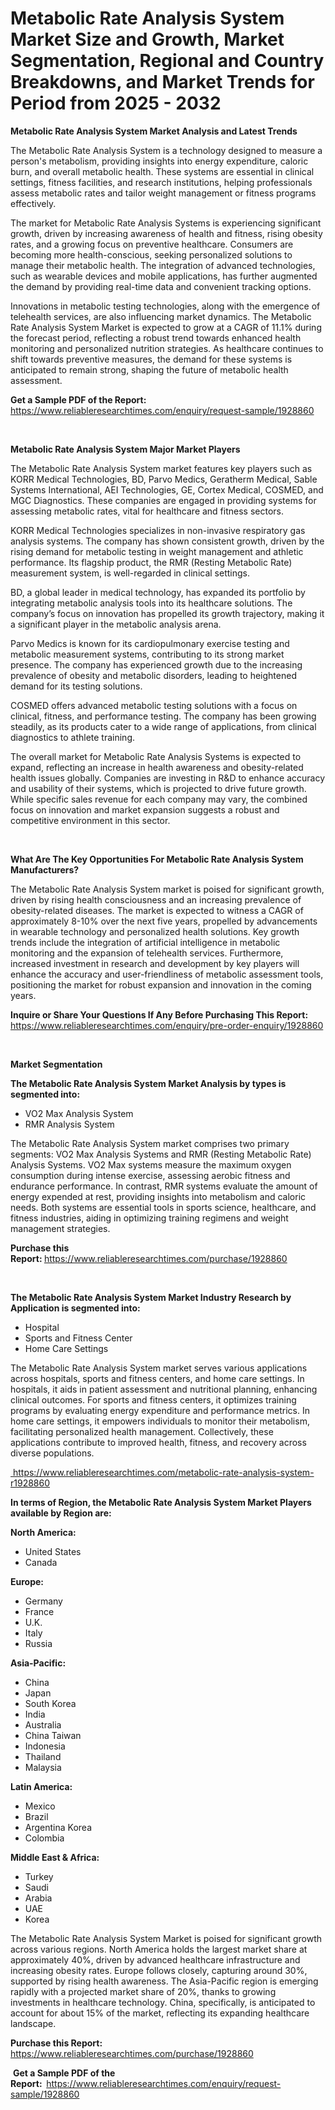 <p><h1>Metabolic Rate Analysis System Market Size and Growth, Market Segmentation, Regional and Country Breakdowns, and Market Trends for Period from 2025 -  2032</h1></p><p><strong>Metabolic Rate Analysis System Market Analysis and Latest Trends</strong></p>
<p><p>The Metabolic Rate Analysis System is a technology designed to measure a person's metabolism, providing insights into energy expenditure, caloric burn, and overall metabolic health. These systems are essential in clinical settings, fitness facilities, and research institutions, helping professionals assess metabolic rates and tailor weight management or fitness programs effectively. </p><p>The market for Metabolic Rate Analysis Systems is experiencing significant growth, driven by increasing awareness of health and fitness, rising obesity rates, and a growing focus on preventive healthcare. Consumers are becoming more health-conscious, seeking personalized solutions to manage their metabolic health. The integration of advanced technologies, such as wearable devices and mobile applications, has further augmented the demand by providing real-time data and convenient tracking options.</p><p>Innovations in metabolic testing technologies, along with the emergence of telehealth services, are also influencing market dynamics. The Metabolic Rate Analysis System Market is expected to grow at a CAGR of 11.1% during the forecast period, reflecting a robust trend towards enhanced health monitoring and personalized nutrition strategies. As healthcare continues to shift towards preventive measures, the demand for these systems is anticipated to remain strong, shaping the future of metabolic health assessment.</p></p>
<p><strong>Get a Sample PDF of the Report:&nbsp;</strong> <a href="https://www.reliableresearchtimes.com/enquiry/request-sample/1928860?utm_campaign=2216&utm_medium=2&utm_source=Github&utm_content=ia&utm_term=19042025&utm_id=metabolic-rate-analysis-system">https://www.reliableresearchtimes.com/enquiry/request-sample/1928860</a></p>
<p>&nbsp;</p>
<p><strong>Metabolic Rate Analysis System Major Market Players</strong></p>
<p><p>The Metabolic Rate Analysis System market features key players such as KORR Medical Technologies, BD, Parvo Medics, Geratherm Medical, Sable Systems International, AEI Technologies, GE, Cortex Medical, COSMED, and MGC Diagnostics. These companies are engaged in providing systems for assessing metabolic rates, vital for healthcare and fitness sectors.</p><p>KORR Medical Technologies specializes in non-invasive respiratory gas analysis systems. The company has shown consistent growth, driven by the rising demand for metabolic testing in weight management and athletic performance. Its flagship product, the RMR (Resting Metabolic Rate) measurement system, is well-regarded in clinical settings.</p><p>BD, a global leader in medical technology, has expanded its portfolio by integrating metabolic analysis tools into its healthcare solutions. The company’s focus on innovation has propelled its growth trajectory, making it a significant player in the metabolic analysis arena.</p><p>Parvo Medics is known for its cardiopulmonary exercise testing and metabolic measurement systems, contributing to its strong market presence. The company has experienced growth due to the increasing prevalence of obesity and metabolic disorders, leading to heightened demand for its testing solutions.</p><p>COSMED offers advanced metabolic testing solutions with a focus on clinical, fitness, and performance testing. The company has been growing steadily, as its products cater to a wide range of applications, from clinical diagnostics to athlete training.</p><p>The overall market for Metabolic Rate Analysis Systems is expected to expand, reflecting an increase in health awareness and obesity-related health issues globally. Companies are investing in R&D to enhance accuracy and usability of their systems, which is projected to drive future growth. While specific sales revenue for each company may vary, the combined focus on innovation and market expansion suggests a robust and competitive environment in this sector.</p></p>
<p>&nbsp;</p>
<p><strong>What Are The Key Opportunities For Metabolic Rate Analysis System Manufacturers?</strong></p>
<p><p>The Metabolic Rate Analysis System market is poised for significant growth, driven by rising health consciousness and an increasing prevalence of obesity-related diseases. The market is expected to witness a CAGR of approximately 8-10% over the next five years, propelled by advancements in wearable technology and personalized health solutions. Key growth trends include the integration of artificial intelligence in metabolic monitoring and the expansion of telehealth services. Furthermore, increased investment in research and development by key players will enhance the accuracy and user-friendliness of metabolic assessment tools, positioning the market for robust expansion and innovation in the coming years.</p></p>
<p><strong>Inquire or Share Your Questions If Any Before Purchasing This Report:</strong> <a href="https://www.reliableresearchtimes.com/enquiry/pre-order-enquiry/1928860?utm_campaign=2216&utm_medium=2&utm_source=Github&utm_content=ia&utm_term=19042025&utm_id=metabolic-rate-analysis-system">https://www.reliableresearchtimes.com/enquiry/pre-order-enquiry/1928860</a></p>
<p>&nbsp;</p>
<p><strong>Market Segmentation</strong></p>
<p><strong>The Metabolic Rate Analysis System Market Analysis by types is segmented into:</strong></p>
<p><ul><li>VO2 Max Analysis System</li><li>RMR Analysis System</li></ul></p>
<p><p>The Metabolic Rate Analysis System market comprises two primary segments: VO2 Max Analysis Systems and RMR (Resting Metabolic Rate) Analysis Systems. VO2 Max systems measure the maximum oxygen consumption during intense exercise, assessing aerobic fitness and endurance performance. In contrast, RMR systems evaluate the amount of energy expended at rest, providing insights into metabolism and caloric needs. Both systems are essential tools in sports science, healthcare, and fitness industries, aiding in optimizing training regimens and weight management strategies.</p></p>
<p><strong>Purchase this Report:&nbsp;</strong><a href="https://www.reliableresearchtimes.com/purchase/1928860?utm_campaign=2216&utm_medium=2&utm_source=Github&utm_content=ia&utm_term=19042025&utm_id=metabolic-rate-analysis-system">https://www.reliableresearchtimes.com/purchase/1928860</a></p>
<p>&nbsp;</p>
<p><strong>The Metabolic Rate Analysis System Market Industry Research by Application is segmented into:</strong></p>
<p><ul><li>Hospital</li><li>Sports and Fitness Center</li><li>Home Care Settings</li></ul></p>
<p><p>The Metabolic Rate Analysis System market serves various applications across hospitals, sports and fitness centers, and home care settings. In hospitals, it aids in patient assessment and nutritional planning, enhancing clinical outcomes. For sports and fitness centers, it optimizes training programs by evaluating energy expenditure and performance metrics. In home care settings, it empowers individuals to monitor their metabolism, facilitating personalized health management. Collectively, these applications contribute to improved health, fitness, and recovery across diverse populations.</p></p>
<p><a href="https://www.reliableresearchtimes.com/metabolic-rate-analysis-system-r1928860?utm_campaign=2216&utm_medium=2&utm_source=Github&utm_content=ia&utm_term=19042025&utm_id=metabolic-rate-analysis-system">&nbsp;https://www.reliableresearchtimes.com/metabolic-rate-analysis-system-r1928860</a></p>
<p><strong>In terms of Region, the Metabolic Rate Analysis System Market Players available by Region are:</strong></p>
<p>
    <p> <strong> North America: </strong>
        <ul>
            <li>United States</li>
            <li>Canada</li>
        </ul>
        </p> 
    <p> <strong> Europe: </strong>
        <ul>
            <li>Germany</li>
            <li>France</li>
            <li>U.K.</li>
            <li>Italy</li>
            <li>Russia</li>
        </ul>
        </p> 
    <p> <strong> Asia-Pacific: </strong>
        <ul>
            <li>China</li>
            <li>Japan</li>
            <li>South Korea</li>
            <li>India</li>
            <li>Australia</li>
            <li>China Taiwan</li>
            <li>Indonesia</li>
            <li>Thailand</li>
            <li>Malaysia</li>
        </ul>
        </p> 
    <p> <strong> Latin America: </strong>
        <ul>
            <li>Mexico</li>
            <li>Brazil</li>
            <li>Argentina Korea</li>
            <li>Colombia</li>
        </ul>
        </p> 
    <p> <strong> Middle East & Africa: </strong>
        <ul>
            <li>Turkey</li>
            <li>Saudi</li>
            <li>Arabia</li>
            <li>UAE</li>
            <li>Korea</li>
        </ul>
    </p>
    </p>
<p><p>The Metabolic Rate Analysis System Market is poised for significant growth across various regions. North America holds the largest market share at approximately 40%, driven by advanced healthcare infrastructure and increasing obesity rates. Europe follows closely, capturing around 30%, supported by rising health awareness. The Asia-Pacific region is emerging rapidly with a projected market share of 20%, thanks to growing investments in healthcare technology. China, specifically, is anticipated to account for about 15% of the market, reflecting its expanding healthcare landscape.</p></p>
<p><strong>Purchase this Report: </strong><a href="https://www.reliableresearchtimes.com/purchase/1928860?utm_campaign=2216&utm_medium=2&utm_source=Github&utm_content=ia&utm_term=19042025&utm_id=metabolic-rate-analysis-system">https://www.reliableresearchtimes.com/purchase/1928860</a></p>
<p>&nbsp;<strong>Get a Sample PDF of the Report:&nbsp;&nbsp;</strong><a href="https://www.reliableresearchtimes.com/enquiry/request-sample/1928860?utm_campaign=2216&utm_medium=2&utm_source=Github&utm_content=ia&utm_term=19042025&utm_id=metabolic-rate-analysis-system">https://www.reliableresearchtimes.com/enquiry/request-sample/1928860</a></p>
<p><strong></strong></p>
<p><p></p><p></p><p></p></p>